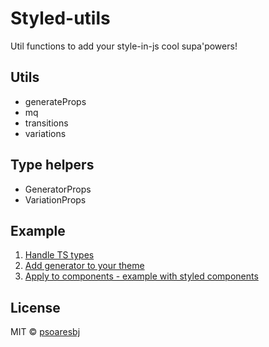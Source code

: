 # Styled-utils
Util functions to add your style-in-js cool supa'powers!

## Utils
- generateProps
- mq
- transitions
- variations

## Type helpers
- GeneratorProps
- VariationProps

## Example
1. [Handle TS types](example/src/theme/types.ts)
2. [Add generator to your theme](example/src/theme/generator.ts)
3. [Apply to components - example with styled components](example/src/components/Example.tsx)

## License

MIT © [psoaresbj](https://github.com/psoaresbj)
